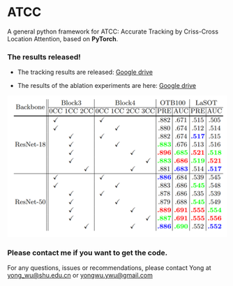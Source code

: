 # ATCC
A general python framework for ATCC: Accurate Tracking by Criss-Cross Location Attention, based on **PyTorch**.

### The results released!
* The tracking results are released: [Google drive](https://drive.google.com/file/d/1_SwvTRYHHjfII_vdcs8YgbLjdHrs5ROA/view?usp=sharing)

* The results of the ablation experiments are here: [Google drive](https://drive.google.com/file/d/1aQEzKXGLOOL-yyMWjBiDzV7Jh7P85q0U/view?usp=sharing)

![The results of ablation](figs/001.PNG)
### Please contact me if you want to get the code.
For any questions, issues or recommendations, please contact Yong at yong_wu@shu.edu.cn or yongwu.ywu@gmail.com

